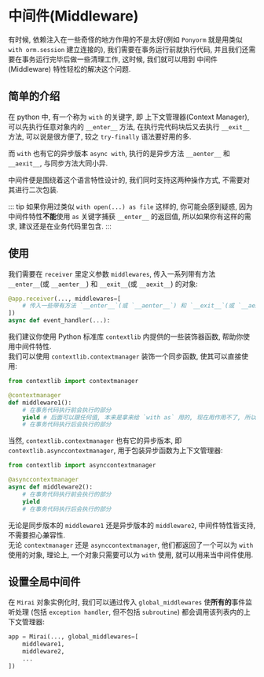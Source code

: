 # 中间件(Middleware)

有时候, 依赖注入在一些奇怪的地方作用的不是太好(例如 `Ponyorm` 就是用类似 `with orm.session` 建立连接的),
我们需要在事务运行前就执行代码, 并且我们还需要在事务运行完毕后做一些清理工作,
这时候, 我们就可以用到 中间件(Middleware) 特性轻松的解决这个问题.

## 简单的介绍
在 python 中, 有一个称为 `with` 的关键字, 即 上下文管理器(Context Manager),
可以先执行任意对象内的 `__enter__` 方法, 在执行完代码块后又去执行 `__exit__` 方法,
可以说是很方便了, 较之 `try-finally` 语法要好用的多.

而 `with` 也有它的异步版本 `async with`, 执行的是异步方法 `__aenter__` 和 `__aexit__`,
与同步方法大同小异.

中间件便是围绕着这个语言特性设计的, 我们同时支持这两种操作方式,
不需要对其进行二次包装.

::: tip
如果你用过类似 `with open(...) as file` 这样的,
你可能会感到疑惑, 因为中间件特性**不能**使用 `as` 关键字捕获 `__enter__` 的返回值,
所以如果你有这样的需求, 建议还是在业务代码里包含.
:::

## 使用
我们需要在 `receiver` 里定义参数 `middlewares`,
传入一系列带有方法 `__enter__`(或 `__aenter__`) 和 `__exit__`(或 `__aexit__`) 的对象:

``` python
@app.receiver(..., middlewares=[
    # 传入一些带有方法 `__enter__`(或 `__aenter__`) 和 `__exit__`(或 `__aexit__`) 的对象
])
async def event_handler(...):
```

我们建议你使用 Python 标准库 `contextlib` 内提供的一些装饰器函数, 帮助你使用中间件特性.  
我们可以使用 `contextlib.contextmanager` 装饰一个同步函数, 使其可以直接使用:

``` python
from contextlib import contextmanager

@contextmanager
def middleware1():
    # 在事务代码执行前会执行的部分
    yield # 后面可以跟任何值, 本来是拿来给 `with as` 用的, 现在用作用不了, 所以传什么值都无所谓
    # 在事务代码执行后会执行的部分
```

当然, `contextlib.contextmanager` 也有它的异步版本, 即 `contextlib.asynccontextmanager`,
用于包装异步函数为上下文管理器:

``` python
from contextlib import asynccontextmanager

@asynccontextmanager
async def middleware2():
    # 在事务代码执行前会执行的部分
    yield
    # 在事务代码执行后会执行的部分
``` 

无论是同步版本的 `middleware1` 还是异步版本的 `middleware2`, 中间件特性皆支持, 不需要担心兼容性.  
无论 `contextmanager` 还是 `asynccontextmanager`, 他们都返回了一个可以为 `with` 使用的对象,
理论上, 一个对象只需要可以为 `with` 使用, 就可以用来当中间件使用.

## 设置全局中间件
在 `Mirai` 对象实例化时, 我们可以通过传入 `global_middlewares` 使**所有的**事件监听处理
(包括 `exception handler`, 但不包括 `subroutine`) 都会调用该列表内的上下文管理器:

``` python
app = Mirai(..., global_middlewares=[
    middleware1,
    middleware2,
    ...
])
```